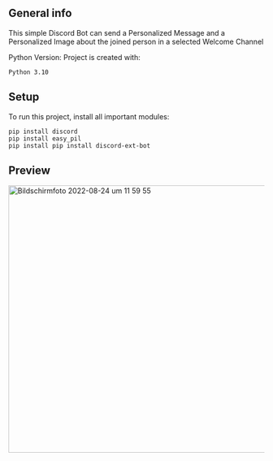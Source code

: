 ## General info
This simple Discord Bot can send a Personalized Message and a Personalized Image about the joined person in a selected Welcome Channel

Python Version:
Project is created with:
```
Python 3.10
```

## Setup
To run this project, install all important modules:

```
pip install discord
pip install easy_pil
pip install pip install discord-ext-bot
```
## Preview

<img width="527" alt="Bildschirmfoto 2022-08-24 um 11 59 55" src="https://user-images.githubusercontent.com/89037748/186396522-c2cda860-5e44-43dc-971a-fe7fff955878.png">
